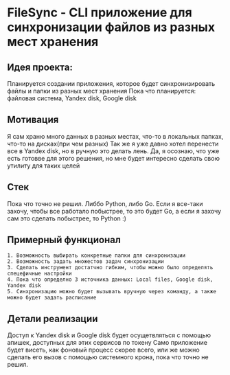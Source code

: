 # FileSync - CLI приложение для синхронизации файлов из разных мест хранения

## Идея проекта:
Планируется создании приложения, которое будет синхронизировать файлы и папки из разных мест хранения
Пока что планируется: файловая система, Yandex disk, Google disk

## Мотивация
Я сам храню много данных в разных местах, что-то в локальных папках, что-то на дисках(при чем разных)
Так же я уже давно хотел перенести все в Yandex disk, но в ручную это делать лень.
Да, я осознаю, что уже есть готовве для этого решения, но мне будет интересно сделать свою утилиту
для таких целей

## Стек
Пока что точно не решил. Либбо Python, либо Go. Если я все-таки захочу, чтобы все работало побыстрее, то это будет
Go, а если я захочу сам это сделать побыстрее, то Python :)

## Примерный функционал

	1. Возможность выбирать конкретные папки для синхронизации
	2. Возможность задать множестов задач синхронизации
	3. Сделать инструмент достатчно гибким, чтобы можно было определять спецефичные настройки
	4. Пока что определно 3 источника данных: Local files, Google disk, Yandex disk
	5. Синхронизацию можно будет вызывать вручную через команду, а также можно будет задать расписание	

## Детали реализации

Доступ к Yandex disk и Google disk будет осущетвляться с помощью апишек, доступных для этих сервисов по токену
Само приложение будет висеть, как фоновый процесс скорее всего, или же можно сделать его вызов с помощью системного
крона, пока что точно не решил.


